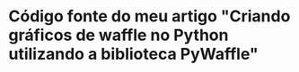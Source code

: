 # Código fonte do meu artigo "Criando gráficos de waffle no Python utilizando a biblioteca PyWaffle"
